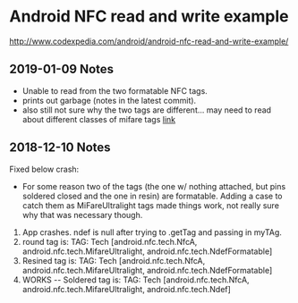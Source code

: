# Android NFC read and write example

http://www.codexpedia.com/android/android-nfc-read-and-write-example/
## 2019-01-09 Notes
- Unable to read from the two formatable NFC tags.
- prints out garbage (notes in the latest commit).
- also still not sure why the two tags are different... may need to read about different classes of mifare tags [link](https://android.googlesource.com/platform/frameworks/base/+/master/core/java/android/nfc/tech/MifareUltralight.java#39)

## 2018-12-10 Notes
Fixed below crash:
- For some reason two of the tags (the one w/ nothing attached, but pins soldered closed and the one in resin) are formatable. Adding a case to catch them as MiFareUltralight tags made things work, not really sure why that was necessary though.


1. App crashes. ndef is null after trying to .getTag and passing in myTAg.
2. round tag is: TAG: Tech [android.nfc.tech.NfcA, android.nfc.tech.MifareUltralight, android.nfc.tech.NdefFormatable]
3. Resined tag is: TAG: Tech [android.nfc.tech.NfcA, android.nfc.tech.MifareUltralight, android.nfc.tech.NdefFormatable]
4. WORKS -- Soldered tag is: TAG: Tech [android.nfc.tech.NfcA, android.nfc.tech.MifareUltralight, android.nfc.tech.Ndef]

